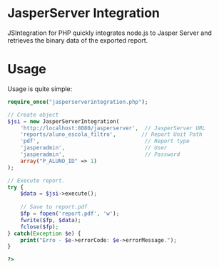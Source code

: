 # JasperServer Integration
JSIntegration for PHP quickly integrates node.js to Jasper Server and retrieves the binary data of the exported report.

# Usage
Usage is quite simple:
```php
require_once("jasperserverintegration.php");

// Create object
$jsi = new JasperServerIntegration(
    'http://localhost:8080/jasperserver',  // JasperServer URL
    'reports/aluno_escola_filtro',        // Report Unit Path
    'pdf',                                 // Report type
    'jasperadmin',                         // User
    'jasperadmin',                         // Password
    array("P_ALUNO_ID" => 1)
);

// Execute report.
try {
    $data = $jsi->execute();
    
    // Save to report.pdf
    $fp = fopen('report.pdf', 'w');
    fwrite($fp, $data);
    fclose($fp);
} catch(Exception $e) {
    print("Erro - $e->errorCode: $e->errorMessage.");
}

?>
```
